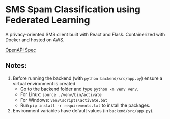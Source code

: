 # SMS Spam Classification using Federated Learning

A privacy-oriented SMS client built with React and Flask. Containerized with Docker and hosted on AWS.

[OpenAPI Spec](https://app.swaggerhub.com/apis-docs/sid-sr/FedSMS/1.0.0)

## Notes:

1. Before running the backend (with `python backend/src/app.py`) ensure a virtual environment is created
   - Go to the backend folder and type `python -m venv venv`.
   - For Linux: `source ./venv/bin/activate`
   - For Windows: `venv\scripts\activate.bat`
   - Run `pip install -r requirements.txt` to install the packages.
2. Environment variables have default values (in `backend/src/app.py`).
